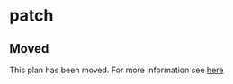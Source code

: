 # patch

## Moved

This plan has been moved. For more information see [here](https://github.com/habitat-sh/core-plans#additional-plans)
